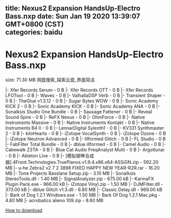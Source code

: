 
title: Nexus2 Expansion HandsUp-Electro Bass.nxp
date: Sun Jan 19 2020 13:39:07 GMT+0800 (CST)    
categories: baidu
---

# Nexus2 Expansion HandsUp-Electro Bass.nxp
size: 71.30 MB
 网盘搜索_探索云盘_界面简洁
 
|- Xfer Records Serum - 0 B
|- Xfer Records OTT - 0 B
|- Xfer Records LFOTool - 0 B
|- Waves - 0 B
|- ValhallaDSP Verb - 0 B
|- Transient Shaper - 0 B
|- TheGlue v1.3.12 - 0 B
|- Sugar Bytes WOW - 0 B
|- Sonic Academy KICK 2 - 0 B
|- Sonic Academy KICK - 0 B
|- Sonic Academy ANA - 0 B
|- Sonalksis Studio One Bundle - 0 B
|- Sausage Fattener - 0 B
|- Reveal Sound Spire - 0 B
|- ReFX Nexus - 0 B
|- OhmForce - 0 B
|- Native Instruments Massive - 0 B
|- Native Instruments Kontakt - 0 B
|- Native Instruments B4 II - 0 B
|- LennarDigital Sylenth1 - 0 B
|- KV331 Synthmaster 2 - 0 B
|- kiloHearts - 0 B
|- iZotope VocalSynth - 0 B
|- iZotope Ozone - 0 B
|- iZotope Neutron Advanced - 0 B
|- Illformed Glitch - 0 B
|- FL Studio - 0 B
|- FabFilter Total Bundle - 0 B
|- dblue illformed - 0 B
|- Camel Audio - 0 B
|- Cakewalk Z3TA - 0 B
|- Blue Cat Audio FreqAnalyst Multi - 0 B
|- Argotlunar - 0 B
|- Ableton Live - 0 B
|- [模拟钢琴合成器].4Front.Technologies.TruePianos.v1.9.4.x86.x64-ASSiGN.zip - 592.20 MB
|- u-he Zebra2 v2 7 2 3898 FIXED HAPPY NEW YEAR-R2R.rar - 16.20 MB
|- Tone Projects Basslane Setup.zip - 3.10 MB
|- Sonalksis StereoTools.dll - 1.40 MB
|- SignalAnalyzer.zip - 675.00 kB
|- KarmaFX Plugin Pack.exe - 966.00 kB
|- iZotope Vinyl.zip - 1.50 MB
|- DJMFilter.dll - 373.00 kB
|- dblue Glitch v1.3.dll - 6.80 MB
|- Classic Delay.dll - 969.00 kB
|- Bark of Dog 1.2.1 Windows.exe - 1.50 MB
|- Bark Of Dog 1.2.1 Mac.pkg - 4.80 MB
|- acrobatics alieno 109.zip - 8.60 MB

[How to download](https://bpcam.bemobtrk.com/go/2ceec3aa-1ca2-46d6-b9ff-aaa5c184517c?jno=5361)